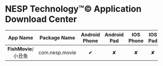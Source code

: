 # NESP Technology&trade;&copy; Application Download Center

App Name|Package Name|Android Phone|Android Pad|IOS Phone|IOS Pad|Windows|Linux|Mac OSX
:-:|:-:|:-:|:-:|:-:|:-:|:-:|:-:|:-:
**FishMovie**/小丑鱼|com.nesp.movie|✔|✘|✘|✘|✘|✘|✘
